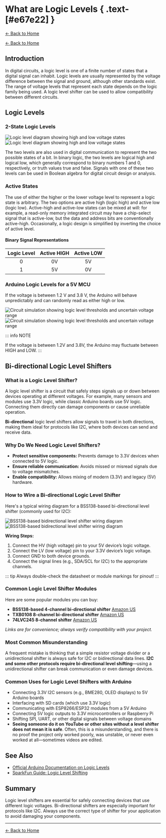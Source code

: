 # What are Logic Levels { .text-[#e67e22] }

[← Back to Home](../index.md)

[← Back to Home](../index.md)

## Introduction

In digital circuits, a logic level is one of a finite number of states that a digital signal can inhabit. Logic levels are usually represented by the voltage difference between the signal and ground, although other standards exist. The range of voltage levels that represent each state depends on the logic family being used. A logic level shifter can be used to allow compatibility between different circuits.

## Logic Levels

### 2-State Logic Levels

![Logic level diagram showing high and low voltage states](../../assets/images/logiclevel/logic.png "Diagram illustrating digital logic high and low voltage levels")
![Logic level diagram showing high and low voltage states](../../assets/images/logiclevel/logic.png "Diagram illustrating digital logic high and low voltage levels")

The two levels are also used in digital communication to represent the two possible states of a bit. In binary logic, the two levels are logical high and logical low, which generally correspond to binary numbers 1 and 0, respectively, or truth values true and false. Signals with one of these two levels can be used in Boolean algebra for digital circuit design or analysis.

### Active States

The use of either the higher or the lower voltage level to represent a logic state is arbitrary. The two options are active high (logic high) and active low (logic low). Active-high and active-low states can be mixed at will: for example, a read-only memory integrated circuit may have a chip-select signal that is active-low, but the data and address bits are conventionally active-high. Occasionally, a logic design is simplified by inverting the choice of active level.

#### Binary Signal Representations

| Logic Level | Active HIGH | Active LOW |
| :---: | :---: | :---: |
| 0 | 0V | 5V |
| 1 | 5V | 0V |

### Arduino Logic Levels for a 5V MCU

If the voltage is between 1.2 V and 3.8 V, the Arduino will behave unpredictably and can randomly read as either high or low.

![Circuit simulation showing logic level thresholds and uncertain voltage range](../../assets/images/logiclevel/circuitjslogic.jpg "CircuitJS simulation demonstrating Arduino logic level thresholds and the uncertain voltage range between 1.2V and 3.8V")
![Circuit simulation showing logic level thresholds and uncertain voltage range](../../assets/images/logiclevel/circuitjslogic.jpg "CircuitJS simulation demonstrating Arduino logic level thresholds and the uncertain voltage range between 1.2V and 3.8V")

::: info NOTE

If the voltage is between 1.2V and 3.8V, the Arduino may fluctuate between HIGH and LOW.
:::

## Bi-directional Logic Level Shifters

### What is a Logic Level Shifter?

A logic level shifter is a circuit that safely steps signals up or down between devices operating at different voltages. For example, many sensors and modules use 3.3V logic, while classic Arduino boards use 5V logic. Connecting them directly can damage components or cause unreliable operation.

**Bi-directional** logic level shifters allow signals to travel in both directions, making them ideal for protocols like I2C, where both devices can send and receive data.

### Why Do We Need Logic Level Shifters?

- **Protect sensitive components:** Prevents damage to 3.3V devices when connected to 5V logic.
- **Ensure reliable communication:** Avoids missed or misread signals due to voltage mismatches.
- **Enable compatibility:** Allows mixing of modern (3.3V) and legacy (5V) hardware.

### How to Wire a Bi-directional Logic Level Shifter

Here's a typical wiring diagram for a BSS138-based bi-directional level shifter (commonly used for I2C):

![BSS138-based bidirectional level shifter wiring diagram](../../assets/images/logiclevel/levelshifter_wiring.png "Wiring diagram showing how to connect a BSS138-based bidirectional level shifter between 5V and 3.3V devices")
![BSS138-based bidirectional level shifter wiring diagram](../../assets/images/logiclevel/levelshifter_wiring.png "Wiring diagram showing how to connect a BSS138-based bidirectional level shifter between 5V and 3.3V devices")

**Wiring Steps:**
1. Connect the HV (high voltage) pin to your 5V device’s logic voltage.
2. Connect the LV (low voltage) pin to your 3.3V device’s logic voltage.
3. Connect GND to both device grounds.
4. Connect the signal lines (e.g., SDA/SCL for I2C) to the appropriate channels.

::: tip
Always double-check the datasheet or module markings for pinout!
:::

### Common Logic Level Shifter Modules

Here are some popular modules you can buy:

- **BSS138-based 4-channel bi-directional shifter**
   [Amazon US](https://www.amazon.com/s?k=logic+level+shifter+bss138)
- **TXB0108 8-channel bi-directional shifter**
   [Amazon US](https://www.amazon.com/s?k=txb0108)
- **74LVC245 8-channel shifter**
   [Amazon US](https://www.amazon.com/s?k=74lvc245)

*Links are for convenience; always verify compatibility with your project.*

### Most Common Misunderstanding

A frequent mistake is thinking that a simple resistor voltage divider or a unidirectional shifter is always safe for I2C or bidirectional data lines.
**I2C and some other protocols require bi-directional level shifting**—using a unidirectional shifter can break communication or even damage devices.

### Common Uses for Logic Level Shifters with Arduino

- Connecting 3.3V I2C sensors (e.g., BME280, OLED displays) to 5V Arduino boards
- Interfacing with SD cards (which use 3.3V logic)
- Communicating with ESP8266/ESP32 modules from a 5V Arduino
- Connecting 5V logic outputs to 3.3V microcontrollers or Raspberry Pi
- Shifting SPI, UART, or other digital signals between voltage domains
- **__Seeing someone do it on YouTube or other sites without a level shifter does not mean it is safe__**. Often, this is a misunderstanding, and there is no proof the project only worked poorly, was unstable, or never even worked at all—sometimes videos are edited.

## See Also

- [Official Arduino Documentation on Logic Levels](https://www.arduino.cc/en/Tutorial/Fundamentals/LogicLevels)
- [SparkFun Guide: Logic Level Shifting](https://learn.sparkfun.com/tutorials/logic-levels/all)

## Summary

Logic level shifters are essential for safely connecting devices that use different logic voltages. Bi-directional shifters are especially important for protocols like I2C. Always use the correct type of shifter for your application to avoid damaging your components.

---

[← Back to Home](../index.md)